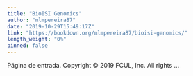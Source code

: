 ```yaml
---
title: "BioISI Genomics"
author: "mlmpereira87"
date: "2019-10-29T15:49:17Z"
link: "https://bookdown.org/mlmpereira87/bioisi-genomics/"
length_weight: "0%"
pinned: false
---
```


Página de entrada. Copyright © 2019 FCUL, Inc. All rights ...
